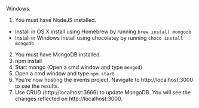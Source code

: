 Windows:

1. You must have NodeJS installed.
  * Install in OS X install using Homebrew by running `brew install mongodb`
  * Install in Windows install using chocolatey by running `choco install mongodb`
2. You must have MongoDB installed.
3. npm install
4. Start mongo (Open a cmd window and type `mongod`)
4. Open a cmd window and type `npm start`
5. You're now hosting the events project. Navigate to http://localhost:3000 to see the results.
6. Use CRUD (http://localhost:3666) to update MongoDB. You will see the changes reflected on http://localhost:3000.
